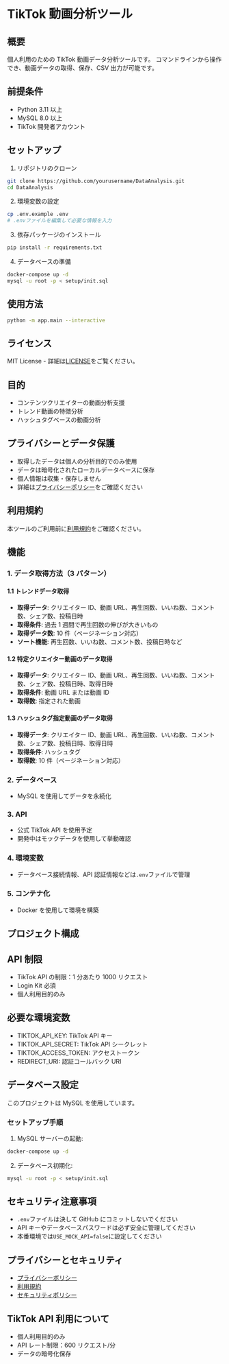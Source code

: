 # TikTok 動画分析ツール

## 概要

個人利用のための TikTok 動画データ分析ツールです。
コマンドラインから操作でき、動画データの取得、保存、CSV 出力が可能です。

## 前提条件

- Python 3.11 以上
- MySQL 8.0 以上
- TikTok 開発者アカウント

## セットアップ

1. リポジトリのクローン

```bash
git clone https://github.com/yourusername/DataAnalysis.git
cd DataAnalysis
```

2. 環境変数の設定

```bash
cp .env.example .env
# .envファイルを編集して必要な情報を入力
```

3. 依存パッケージのインストール

```bash
pip install -r requirements.txt
```

4. データベースの準備

```bash
docker-compose up -d
mysql -u root -p < setup/init.sql
```

## 使用方法

```bash
python -m app.main --interactive
```

## ライセンス

MIT License - 詳細は[LICENSE](LICENSE)をご覧ください。

## 目的

- コンテンツクリエイターの動画分析支援
- トレンド動画の特徴分析
- ハッシュタグベースの動画分析

## プライバシーとデータ保護

- 取得したデータは個人の分析目的でのみ使用
- データは暗号化されたローカルデータベースに保存
- 個人情報は収集・保存しません
- 詳細は[プライバシーポリシー](docs/PRIVACY.md)をご確認ください

## 利用規約

本ツールのご利用前に[利用規約](docs/TERMS.md)をご確認ください。

## 機能

### 1. データ取得方法（3 パターン）

#### 1.1 トレンドデータ取得

- **取得データ**: クリエイター ID、動画 URL、再生回数、いいね数、コメント数、シェア数、投稿日時
- **取得条件**: 過去 1 週間で再生回数の伸びが大きいもの
- **取得データ数**: 10 件（ページネーション対応）
- **ソート機能**: 再生回数、いいね数、コメント数、投稿日時など

#### 1.2 特定クリエイター動画のデータ取得

- **取得データ**: クリエイター ID、動画 URL、再生回数、いいね数、コメント数、シェア数、投稿日時、取得日時
- **取得条件**: 動画 URL または動画 ID
- **取得数**: 指定された動画

#### 1.3 ハッシュタグ指定動画のデータ取得

- **取得データ**: クリエイター ID、動画 URL、再生回数、いいね数、コメント数、シェア数、投稿日時、取得日時
- **取得条件**: ハッシュタグ
- **取得数**: 10 件（ページネーション対応）

### 2. データベース

- MySQL を使用してデータを永続化

### 3. API

- 公式 TikTok API を使用予定
- 開発中はモックデータを使用して挙動確認

### 4. 環境変数

- データベース接続情報、API 認証情報などは`.env`ファイルで管理

### 5. コンテナ化

- Docker を使用して環境を構築

## プロジェクト構成

## API 制限

- TikTok API の制限：1 分あたり 1000 リクエスト
- Login Kit 必須
- 個人利用目的のみ

## 必要な環境変数

- TIKTOK_API_KEY: TikTok API キー
- TIKTOK_API_SECRET: TikTok API シークレット
- TIKTOK_ACCESS_TOKEN: アクセストークン
- REDIRECT_URI: 認証コールバック URI

## データベース設定

このプロジェクトは MySQL を使用しています。

### セットアップ手順

1. MySQL サーバーの起動:

```bash
docker-compose up -d
```

2. データベース初期化:

```bash
mysql -u root -p < setup/init.sql
```

## セキュリティ注意事項

- `.env`ファイルは決して GitHub にコミットしないでください
- API キーやデータベースパスワードは必ず安全に管理してください
- 本番環境では`USE_MOCK_API=false`に設定してください

## プライバシーとセキュリティ

- [プライバシーポリシー](docs/PRIVACY.md)
- [利用規約](docs/TERMS.md)
- [セキュリティポリシー](docs/SECURITY.md)

## TikTok API 利用について

- 個人利用目的のみ
- API レート制限：600 リクエスト/分
- データの暗号化保存
